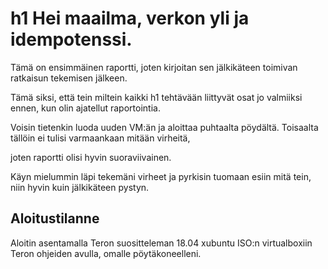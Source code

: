 # h1 Hei maailma, verkon yli ja idempotenssi.

Tämä on ensimmäinen raportti, joten kirjoitan sen jälkikäteen toimivan ratkaisun tekemisen jälkeen.

Tämä siksi, että tein miltein kaikki h1 tehtävään liittyvät osat jo valmiiksi ennen, kun olin ajatellut raportointia.

Voisin tietenkin luoda uuden VM:än ja aloittaa puhtaalta pöydältä. Toisaalta tällöin ei tulisi varmaankaan mitään virheitä,

joten raportti olisi hyvin suoraviivainen.

Käyn mielummin läpi tekemäni virheet ja pyrkisin tuomaan esiin mitä tein, niin hyvin kuin jälkikäteen pystyn.   

## Aloitustilanne

Aloitin asentamalla Teron suositteleman 18.04 xubuntu ISO:n virtualboxiin Teron ohjeiden avulla, omalle pöytäkoneelleni.  

